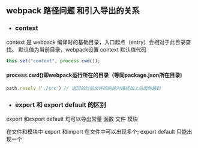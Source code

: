 ## webpack 路径问题  和引入导出的关系

+ ### context

context 是 webpack 编译时的基础目录，入口起点（entry）会相对于此目录查找。
默认值为当前目录，webpack设置 context 默认值代码 
``` js
this.set("context", process.cwd());

```
#### process.cwd()即webpack运行所在的目录（等同package.json所在目录)

```js 
path.resolv（'./src'）// 返回的当前文件的的绝对路径加上后面的路劲
```

+ ###   export 和 export  default  的区别

export  和export  default  均可以导出常量 函数  文件 模块   


在文件和模块中 export 和import   在文件中可以出现多个; export default 只能出现一个   
